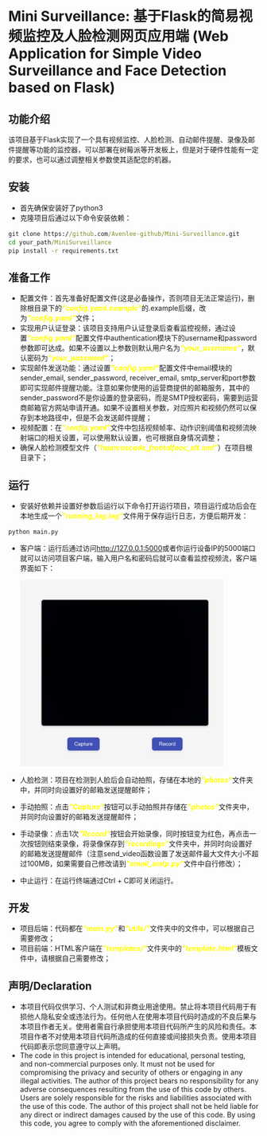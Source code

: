 # Mini Surveillance: 基于Flask的简易视频监控及人脸检测网页应用端 (Web Application for Simple Video Surveillance and Face Detection based on Flask)

## 功能介绍
该项目基于Flask实现了一个具有视频监控、人脸检测、自动邮件提醒、录像及邮件提醒等功能的监控器，可以部署在树莓派等开发板上，但是对于硬件性能有一定的要求，也可以通过调整相关参数使其适配您的机器。

## 安装
- 首先确保安装好了python3
- 克隆项目后通过以下命令安装依赖：
```cmd
git clone https://github.com/Avenlee-github/Mini-Surveillance.git
cd your_path/MiniSurveillance
pip install -r requirements.txt
```

## 准备工作
- 配置文件：首先准备好配置文件(这是必备操作，否则项目无法正常运行)，删除根目录下的<font color=#FFFF00>***"config.yaml.example"***</font>的.example后缀，改为<font color=#FFFF00>***"config.yaml"***</font>文件；
- 实现用户认证登录：该项目支持用户认证登录后查看监控视频，通过设置<font color=#FFFF00>***"config.yaml"***</font>配置文件中authentication模块下的username和password参数即可达成。如果不设置以上参数则默认用户名为<font color=#FFFF00>***"your_username"***</font>，默认密码为<font color=#FFFF00>***"your_password"***</font>；
- 实现邮件发送功能：通过设置<font color=#FFFF00>***"config.yaml"***</font>配置文件中email模块的sender_email, sender_password, receiver_email, smtp_server和port参数即可实现邮件提醒功能。注意如果你使用的运营商提供的邮箱服务，其中的sender_password不是你设置的登录密码，而是SMTP授权密码，需要到运营商邮箱官方网站申请开通。如果不设置相关参数，对应照片和视频仍然可以保存到本地路径中，但是不会发送邮件提醒；
- 视频配置：在<font color=#FFFF00>***"config.yaml"***</font>文件中包括视频帧率、动作识别阈值和视频流映射端口的相关设置，可以使用默认设置，也可根据自身情况调整；
- 确保人脸检测模型文件（<font color=#FFFF00>***"haarcascade_frontalface_alt.xml"***</font>）在项目根目录下；

## 运行
- 安装好依赖并设置好参数后运行以下命令打开运行项目，项目运行成功后会在本地生成一个<font color=#FFFF00>***"running_log.log"***</font>文件用于保存运行日志，方便后期开发：
```cmd
python main.py
```
- 客户端：运行后通过访问<font color=#FFFF00>http://127.0.0.1:5000</font>或者你运行设备IP的5000端口就可以访问项目客户端，输入用户名和密码后就可以查看监控视频流，客户端界面如下：

  <img src=".\figure\GUI.png" alt="stable" style="zoom:40%;" />

- 人脸检测：项目在检测到人脸后会自动拍照，存储在本地的<font color=#FFFF00>***"photos"***</font>文件夹中，并同时向设置好的邮箱发送提醒邮件；
- 手动拍照：点击<font color=#FFFF00>***"Capture"***</font>按钮可以手动拍照并存储在<font color=#FFFF00>***"photos"***</font>文件夹中，并同时向设置好的邮箱发送提醒邮件；
- 手动录像：点击1次<font color=#FFFF00>***"Record"***</font>按钮会开始录像，同时按钮变为红色，再点击一次按钮则结束录像，将录像保存到<font color=#FFFF00>***"recordings"***</font>文件夹中，并同时向设置好的邮箱发送提醒邮件（注意send_video函数设置了发送邮件最大文件大小不超过100MB，如果需要自己修改请到<font color=#FFFF00>***"email_smtp.py"***</font>文件中自行修改）；
- 中止运行：在运行终端通过Ctrl + C即可关闭运行。

## 开发
- 项目后端：代码都在<font color=#FFFF00>***"main.py"***</font>和<font color=#FFFF00>***"utils/"***</font>文件夹中的文件中，可以根据自己需要修改；
- 项目前端：HTML客户端在<font color=#FFFF00>***"templates/"***</font>文件夹中的<font color=#FFFF00>***"template.html"***</font>模板文件中，请根据自己需要修改；

## 声明/Declaration
- 本项目代码仅供学习、个人测试和非商业用途使用。禁止将本项目代码用于有损他人隐私安全或违法行为。任何他人在使用本项目代码时造成的不良后果与本项目作者无关。使用者需自行承担使用本项目代码所产生的风险和责任。本项目作者不对使用本项目代码所造成的任何直接或间接损失负责。使用本项目代码即表示您同意遵守以上声明。
- The code in this project is intended for educational, personal testing, and non-commercial purposes only. It must not be used for compromising the privacy and security of others or engaging in any illegal activities. The author of this project bears no responsibility for any adverse consequences resulting from the use of this code by others. Users are solely responsible for the risks and liabilities associated with the use of this code. The author of this project shall not be held liable for any direct or indirect damages caused by the use of this code. By using this code, you agree to comply with the aforementioned disclaimer.
